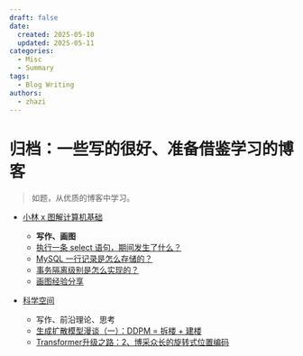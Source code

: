 ```yaml
---
draft: false 
date:
  created: 2025-05-10
  updated: 2025-05-11
categories:
  - Misc
  - Summary
tags:
  - Blog Writing
authors:
  - zhazi
---
```


# 归档：一些写的很好、准备借鉴学习的博客

> 如题，从优质的博客中学习。

- [小林 x 图解计算机基础](https://xiaolincoding.com/)

  - **写作、画图**
  - [执行一条 select 语句，期间发生了什么？](https://xiaolincoding.com/mysql/base/how_select.html)
  - [MySQL 一行记录是怎么存储的？](https://xiaolincoding.com/mysql/base/row_format.html)
  - [事务隔离级别是怎么实现的？](https://xiaolincoding.com/mysql/transaction/mvcc.html)
  - [画图经验分享](https://xiaolincoding.com/network/5_learn/draw.html)

- [科学空间](https://spaces.ac.cn/)

  - 写作、前沿理论、思考
  - [生成扩散模型漫谈（一）：DDPM = 拆楼 + 建楼](https://spaces.ac.cn/archives/9119)
  - [Transformer升级之路：2、博采众长的旋转式位置编码](https://spaces.ac.cn/archives/8265)


